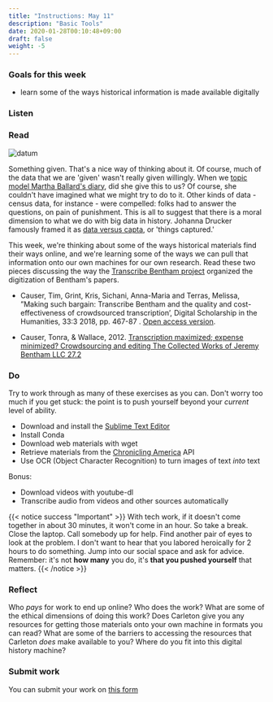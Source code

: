 ```yaml
---
title: "Instructions: May 11"
description: "Basic Tools"
date: 2020-01-28T00:10:48+09:00
draft: false
weight: -5
---
```


### Goals for this week
+ learn some of the ways historical information is made available digitally

### Listen  

### Read

![datum](http://i.imgur.com/xvNbwKt.png)

Something given. That's a nice way of thinking about it. Of course, much of the data that we are 'given' wasn't really given willingly. When we [topic model Martha Ballard's diary](http://www.cameronblevins.org/posts/topic-modeling-martha-ballards-diary/), did she give this to us? Of course, she couldn't have imagined what we might try to do to it. Other kinds of data - census data, for instance - were compelled: folks had to answer the questions, on pain of punishment. This is all to suggest that there is a moral dimension to what we do with big data in history. Johanna Drucker famously framed it as [data versus capta](http://www.digitalhumanities.org/dhq/vol/5/1/000091/000091.html), or 'things captured.'

This week, we're thinking about some of the ways historical materials find their ways online, and we're learning some of the ways we can pull that information onto our own machines for our own research. Read these two pieces discussing the way the [Transcribe Bentham project](https://blogs.ucl.ac.uk/transcribe-bentham/) organized the digitization of Bentham's papers.

+ Causer, Tim, Grint, Kris, Sichani, Anna-Maria and Terras, Melissa, ”Making such bargain: Transcribe Bentham and the quality and cost-effectiveness of crowdsourced transcription’, Digital Scholarship in the Humanities, 33:3 2018, pp. 467-87 . [Open access version](https://melissaterras.org/2018/08/29/new-paper-making-such-bargain-transcribe-bentham-and-the-quality-and-cost-effectiveness-of-crowdsourced-transcription/).

+ Causer, Tonra, & Wallace, 2012. [Transcription maximized; expense minimized? Crowdsourcing and editing The Collected Works of Jeremy Bentham LLC 27.2](http://llc.oxfordjournals.org/content/27/2/119.abstract)


### Do

Try to work through as many of these exercises as you can. Don't worry too much if you get stuck: the point is to push yourself beyond your _current_ level of ability.

+ Download and install the [Sublime Text Editor](https://www.sublimetext.com/)
+ Install Conda
+ Download web materials with wget
+ Retrieve materials from the [Chronicling America](https://chroniclingamerica.loc.gov/) API
+ Use OCR (Object Character Recognition) to turn images of text _into_ text

Bonus:
+ Download videos with youtube-dl
+ Transcribe audio from videos and other sources automatically

{{< notice success "Important" >}} With tech work, if it doesn't come together in about 30 minutes, it won't come in an hour. So take a break. Close the laptop. Call somebody up for help. Find another pair of eyes to look at the problem. I don't want to hear that you labored heroically for 2 hours to do something. Jump into our social space and ask for advice. Remember: it's not **how many** you do, it's **that you pushed yourself** that matters.
{{< /notice >}}

### Reflect

Who _pays_ for work to end up online? Who does the work? What are some of the ethical dimensions of doing this work? Does Carleton give you any resources for getting those materials onto your own machine in formats you can read? What are some of the barriers to accessing the resources that Carleton _does_ make available to you? Where do you fit into this digital history machine?


### Submit work

You can submit your work on [this form](https://docs.google.com/forms/d/e/1FAIpQLSc3iURU-J6usI6994Hm9MkBsIViOEbnoIyqtxhmhXbFW8raAw/viewform?usp=sf_link)
